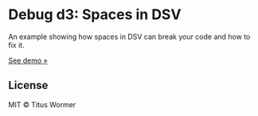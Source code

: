 # Debug d3: Spaces in DSV

An example showing how spaces in DSV can break your code and how to fix it.

[See demo »][url]

## License

MIT © Titus Wormer

[url]: https://cmda-tt.github.io/course-17-18/class-2/debug
